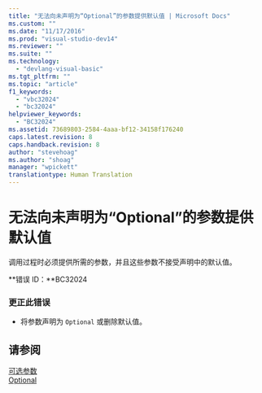 ```yaml
---
title: "无法向未声明为“Optional”的参数提供默认值 | Microsoft Docs"
ms.custom: ""
ms.date: "11/17/2016"
ms.prod: "visual-studio-dev14"
ms.reviewer: ""
ms.suite: ""
ms.technology: 
  - "devlang-visual-basic"
ms.tgt_pltfrm: ""
ms.topic: "article"
f1_keywords: 
  - "vbc32024"
  - "bc32024"
helpviewer_keywords: 
  - "BC32024"
ms.assetid: 73689803-2584-4aaa-bf12-34158f176240
caps.latest.revision: 8
caps.handback.revision: 8
author: "stevehoag"
ms.author: "shoag"
manager: "wpickett"
translationtype: Human Translation
---
```

# 无法向未声明为“Optional”的参数提供默认值
调用过程时必须提供所需的参数，并且这些参数不接受声明中的默认值。  
  
 **错误 ID：**BC32024  
  
### 更正此错误  
  
-   将参数声明为 `Optional` 或删除默认值。  
  
## 请参阅  
 [可选参数](../../visual-basic/programming-guide/language-features/procedures/optional-parameters.md)   
 [Optional](../../visual-basic/language-reference/modifiers/optional.md)